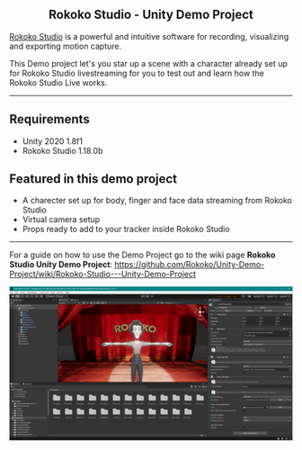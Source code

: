<h2 align="center"> Rokoko Studio - Unity Demo Project</h1>

[Rokoko Studio](https://www.rokoko.com/en/products/studio) is a powerful and intuitive software for recording, visualizing and exporting motion capture.

This Demo project let's you star up a scene with a character already set up for Rokoko Studio livestreaming for you to test out and learn how the Rokoko Studio Live works. 

---

## Requirements
- Unity 2020 1.8f1
- Rokoko Studio 1.18.0b

## Featured in this demo project
- A charecter set up for body, finger and face data streaming from Rokoko Studio
- Virtual camera setup
- Props ready to add to your tracker inside Rokoko Studio

---

For a guide on how to use the Demo Project go to the wiki page **Rokoko Studio Unity Demo Project**:
https://github.com/Rokoko/Unity-Demo-Project/wiki/Rokoko-Studio---Unity-Demo-Project

![Unity Viewport](Images/UnityDemoReadmePicture.PNG?raw=true)
